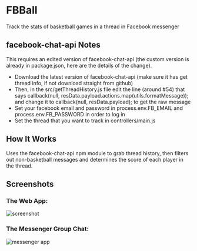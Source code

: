 # FBBall
Track the stats of basketball games in a thread in Facebook messenger

## facebook-chat-api Notes
This requires an edited version of facebook-chat-api (the custom version is already in package.json, here are the details of the change).
- Download the latest version of facebook-chat-api (make sure it has get thread info, if not download straight from github)
- Then, in the src/getThreadHistory.js file edit the line (around #54) that says callback(null, resData.payload.actions.map(utils.formatMessage)); and change it to callback(null, resData.payload); to get the raw message
- Set your facebook email and password in process.env.FB_EMAIL and process.env.FB_PASSWORD in order to log in
- Set the thread that you want to track in controllers/main.js

## How It Works
Uses the facebook-chat-api npm module to grab thread history, then filters out non-basketball messages and determines the score of each player in the thread.

## Screenshots
### The Web App:
![screenshot](http://i.imgur.com/lIa7cF5.png?3)

### The Messenger Group Chat:
![messenger app](http://i.imgur.com/DYlLW39.png?1)

